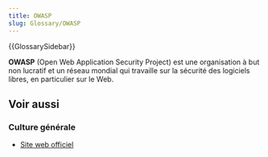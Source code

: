 ```yaml
---
title: OWASP
slug: Glossary/OWASP
---
```


{{GlossarySidebar}}

**OWASP** (Open Web Application Security Project) est une organisation à but non lucratif et un réseau mondial qui travaille sur la sécurité des logiciels libres, en particulier sur le Web.

## Voir aussi

### Culture générale

- [Site web officiel](http://www.owasp.org)
